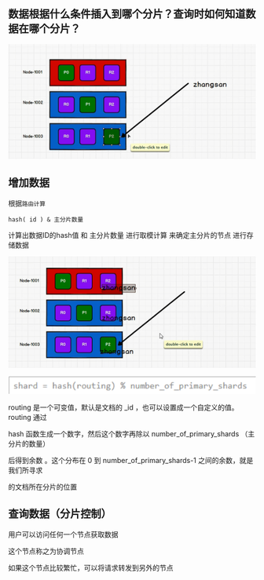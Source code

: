 数据根据什么条件插入到哪个分片？查询时如何知道数据在哪个分片？
---

![img_12.png](img_12.png)

增加数据
---

根据`路由计算`

    
    hash( id ) & 主分片数量

计算出数据ID的hash值 和 主分片数量 进行取模计算 来确定主分片的节点 进行存储数据


![img_13.png](img_13.png)


![img_30.png](img_30.png)

routing 是一个可变值，默认是文档的 _id ，也可以设置成一个自定义的值。 routing 通过

hash 函数生成一个数字，然后这个数字再除以 number_of_primary_shards （主分片的数量）

后得到余数 。这个分布在 0 到 number_of_primary_shards-1 之间的余数，就是我们所寻求

的文档所在分片的位置


查询数据（分片控制）
---

用户可以访问任何一个节点获取数据

这个节点称之为协调节点

如果这个节点比较繁忙，可以将请求转发到另外的节点


